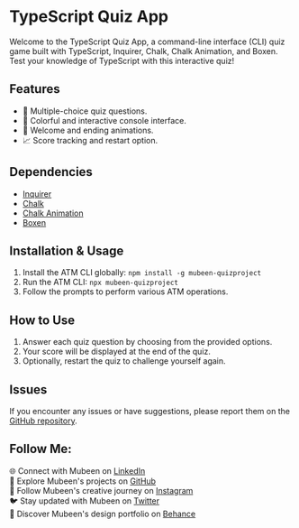 # TypeScript Quiz App

Welcome to the TypeScript Quiz App, a command-line interface (CLI) quiz game built with TypeScript, Inquirer, Chalk, Chalk Animation, and Boxen. Test your knowledge of TypeScript with this interactive quiz!

## Features

- 🚀 Multiple-choice quiz questions.
- 🎨 Colorful and interactive console interface.
- 🌈 Welcome and ending animations.
- 📈 Score tracking and restart option.

## Dependencies

- [Inquirer](https://www.npmjs.com/package/inquirer)
- [Chalk](https://www.npmjs.com/package/chalk)
- [Chalk Animation](https://www.npmjs.com/package/chalk-animation)
- [Boxen](https://www.npmjs.com/package/boxen)

## Installation & Usage

1. Install the ATM CLI globally: `npm install -g mubeen-quizproject`
2. Run the ATM CLI: `npx mubeen-quizproject`
3. Follow the prompts to perform various ATM operations.

## How to Use

1. Answer each quiz question by choosing from the provided options.
2. Your score will be displayed at the end of the quiz.
3. Optionally, restart the quiz to challenge yourself again.

## Issues

If you encounter any issues or have suggestions, please report them on the [GitHub repository](https://github.com/mubeendev3/typescript-projects/issues).

## Follow Me:

🌐 Connect with Mubeen on [LinkedIn](https://www.linkedin.com/in/mubeendeveloper/)<br>
🐙 Explore Mubeen's projects on [GitHub](https://github.com/mubeendev3)<br>
📸 Follow Mubeen's creative journey on [Instagram](https://www.instagram.com/mubeendeveloper/)<br>
🐦 Stay updated with Mubeen on [Twitter](https://twitter.com/mubeendeveloper)<br>
🎨 Discover Mubeen's design portfolio on [Behance](https://www.behance.net/pixuro)<br>
